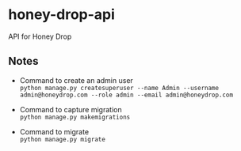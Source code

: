 # honey-drop-api
API for Honey Drop

## Notes

- Command to create an admin user <br>
`python manage.py createsuperuser --name Admin --username admin@honeydrop.com --role admin --email admin@honeydrop.com`

- Command to capture migration<br>
`python manage.py makemigrations`

- Command to migrate <br>
`python manage.py migrate`
